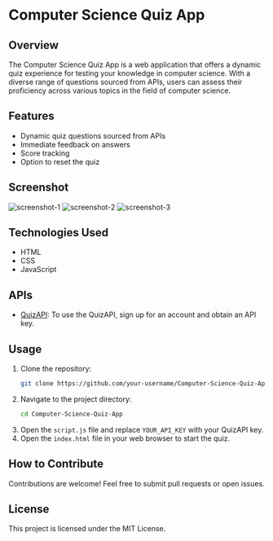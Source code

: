 # Computer Science Quiz App

## Overview
The Computer Science Quiz App is a web application that offers a dynamic quiz experience for testing your knowledge in computer science. With a diverse range of questions sourced from APIs, users can assess their proficiency across various topics in the field of computer science.

## Features
- Dynamic quiz questions sourced from APIs
- Immediate feedback on answers
- Score tracking
- Option to reset the quiz

## Screenshot
![screenshot-1](first_quiz.png)
![screenshot-2](second_quiz.png)
![screenshot-3](third_quiz.png)

## Technologies Used
- HTML
- CSS
- JavaScript

## APIs
- [QuizAPI](https://quizapi.io/): To use the QuizAPI, sign up for an account and obtain an API key.

## Usage
1. Clone the repository:
   ```bash
   git clone https://github.com/your-username/Computer-Science-Quiz-App.git
   ```
2. Navigate to the project directory:
   ```bash
   cd Computer-Science-Quiz-App
   ```
3. Open the `script.js` file and replace `YOUR_API_KEY` with your QuizAPI key.
4. Open the `index.html` file in your web browser to start the quiz.

## How to Contribute
Contributions are welcome! Feel free to submit pull requests or open issues.

## License
This project is licensed under the MIT License.
